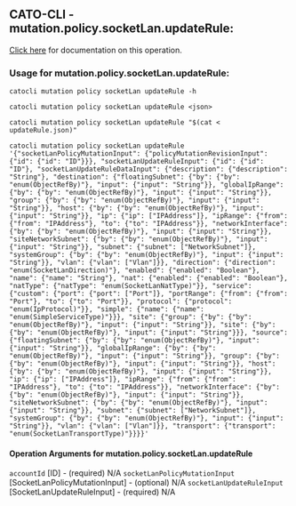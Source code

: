 
## CATO-CLI - mutation.policy.socketLan.updateRule:
[Click here](https://api.catonetworks.com/documentation/#mutation-updateRule) for documentation on this operation.

### Usage for mutation.policy.socketLan.updateRule:

`catocli mutation policy socketLan updateRule -h`

`catocli mutation policy socketLan updateRule <json>`

`catocli mutation policy socketLan updateRule "$(cat < updateRule.json)"`

`catocli mutation policy socketLan updateRule '{"socketLanPolicyMutationInput": {"policyMutationRevisionInput": {"id": {"id": "ID"}}}, "socketLanUpdateRuleInput": {"id": {"id": "ID"}, "socketLanUpdateRuleDataInput": {"description": {"description": "String"}, "destination": {"floatingSubnet": {"by": {"by": "enum(ObjectRefBy)"}, "input": {"input": "String"}}, "globalIpRange": {"by": {"by": "enum(ObjectRefBy)"}, "input": {"input": "String"}}, "group": {"by": {"by": "enum(ObjectRefBy)"}, "input": {"input": "String"}}, "host": {"by": {"by": "enum(ObjectRefBy)"}, "input": {"input": "String"}}, "ip": {"ip": ["IPAddress"]}, "ipRange": {"from": {"from": "IPAddress"}, "to": {"to": "IPAddress"}}, "networkInterface": {"by": {"by": "enum(ObjectRefBy)"}, "input": {"input": "String"}}, "siteNetworkSubnet": {"by": {"by": "enum(ObjectRefBy)"}, "input": {"input": "String"}}, "subnet": {"subnet": ["NetworkSubnet"]}, "systemGroup": {"by": {"by": "enum(ObjectRefBy)"}, "input": {"input": "String"}}, "vlan": {"vlan": ["Vlan"]}}, "direction": {"direction": "enum(SocketLanDirection)"}, "enabled": {"enabled": "Boolean"}, "name": {"name": "String"}, "nat": {"enabled": {"enabled": "Boolean"}, "natType": {"natType": "enum(SocketLanNatType)"}}, "service": {"custom": {"port": {"port": ["Port"]}, "portRange": {"from": {"from": "Port"}, "to": {"to": "Port"}}, "protocol": {"protocol": "enum(IpProtocol)"}}, "simple": {"name": {"name": "enum(SimpleServiceType)"}}}, "site": {"group": {"by": {"by": "enum(ObjectRefBy)"}, "input": {"input": "String"}}, "site": {"by": {"by": "enum(ObjectRefBy)"}, "input": {"input": "String"}}}, "source": {"floatingSubnet": {"by": {"by": "enum(ObjectRefBy)"}, "input": {"input": "String"}}, "globalIpRange": {"by": {"by": "enum(ObjectRefBy)"}, "input": {"input": "String"}}, "group": {"by": {"by": "enum(ObjectRefBy)"}, "input": {"input": "String"}}, "host": {"by": {"by": "enum(ObjectRefBy)"}, "input": {"input": "String"}}, "ip": {"ip": ["IPAddress"]}, "ipRange": {"from": {"from": "IPAddress"}, "to": {"to": "IPAddress"}}, "networkInterface": {"by": {"by": "enum(ObjectRefBy)"}, "input": {"input": "String"}}, "siteNetworkSubnet": {"by": {"by": "enum(ObjectRefBy)"}, "input": {"input": "String"}}, "subnet": {"subnet": ["NetworkSubnet"]}, "systemGroup": {"by": {"by": "enum(ObjectRefBy)"}, "input": {"input": "String"}}, "vlan": {"vlan": ["Vlan"]}}, "transport": {"transport": "enum(SocketLanTransportType)"}}}}'`

#### Operation Arguments for mutation.policy.socketLan.updateRule ####
`accountId` [ID] - (required) N/A 
`socketLanPolicyMutationInput` [SocketLanPolicyMutationInput] - (optional) N/A 
`socketLanUpdateRuleInput` [SocketLanUpdateRuleInput] - (required) N/A 
